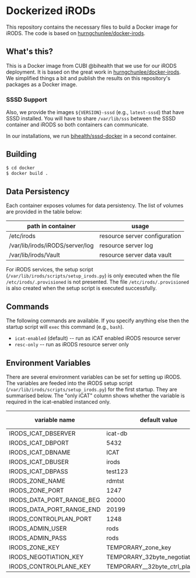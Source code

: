 # Dockerized iRODs

This repository contains the necessary files to build a Docker image for iRODS.
The code is based on [hurngchunlee/docker-irods](https://github.com/hurngchunlee/docker-irods).

## What's this?

This is a Docker image from CUBI @bihealth that we use for our iRODS deployment.
It is based on the great work in [hurngchunlee/docker-irods](https://github.com/hurngchunlee/docker-irods).
We simplified things a bit and publish the results on this repository's packages as a Docker image.

### SSSD Support

Also, we provide the images `${VERSION}-sssd` (e.g., `latest-sssd`) that have SSSD installed.
You will have to share `/var/lib/sss` between the SSSD container and iRODS so both containers can communicate.

In our installations, we run [bihealth/sssd-docker](https://github.com/bihealth/sssd-docker) in a second container.

## Building

```bash
$ cd docker
$ docker build .
```

## Data Persistency

Each container exposes volumes for data persistency.
The list of volumes are provided in the table below:

| path in container               | usage                         |
|---------------------------------|-------------------------------|
| /etc/irods                      | resource server configuration |
| /var/lib/irods/iRODS/server/log | resource server log           |
| /var/lib/irods/Vault            | resource server data vault    |

For iRODS services, the setup script (`/var/lib/irods/scripts/setup_irods.py`) is only executed when the file `/etc/irods/.provisioned` is not presented.
The file `/etc/irods/.provisioned` is also created when the setup script is executed successfully.

## Commands

The following commands are available.
If you specify anything else then the startup script will `exec` this command (e.g., `bash`).

- `icat-enabled` (default) -- run as iCAT enabled iRODS resource server
- `resc-only` -- run as iRODS resource server only

## Environment Variables

There are several environment variables can be set for setting up iRODS.
The variables are feeded into the iRODS setup script (`/var/lib/irods/scripts/setup_irods.py`) for the first startup.
They are summarised below.
The "only iCAT" column shows whether the variable is required in the icat-enabled instanced only.

|   variable name           | default value                    | only iCAT? |
|---------------------------|----------------------------------|------------|
| IRODS_ICAT_DBSERVER       | icat-db                          | yes |
| IRODS_ICAT_DBPORT         | 5432                             | yes |
| IRODS_ICAT_DBNAME         | ICAT                             | yes |
| IRODS_ICAT_DBUSER         | irods                            | yes |  
| IRODS_ICAT_DBPASS         | test123                          | yes |
| IRODS_ZONE_NAME           | rdmtst                           | no | 
| IRODS_ZONE_PORT           | 1247                             | no | 
| IRODS_DATA_PORT_RANGE_BEG | 20000                            | no | 
| IRODS_DATA_PORT_RANGE_END | 20199                            | no | 
| IRODS_CONTROLPLAN_PORT    | 1248                             | no | 
| IRODS_ADMIN_USER          | rods                             | no | 
| IRODS_ADMIN_PASS          | rods 							   | no | 
| IRODS_ZONE_KEY            | TEMPORARY_zone_key               | no | 
| IRODS_NEGOTIATION_KEY     | TEMPORARY_32byte_negotiation_key | no | 
| IRODS_CONTROLPLANE_KEY    | TEMPORARY__32byte_ctrl_plane_key | no | 
